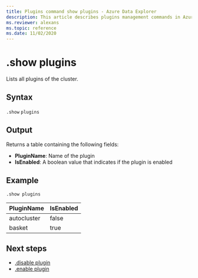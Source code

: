 ```yaml
---
title: Plugins command show plugins - Azure Data Explorer
description: This article describes plugins management commands in Azure Data Explorer.
ms.reviewer: alexans
ms.topic: reference
ms.date: 11/02/2020
---
```

# .show plugins


Lists all plugins of the cluster.

## Syntax

`.show` `plugins`

## Output

Returns a table containing the following fields:
* **PluginName**: Name of the plugin
* **IsEnabled**: A boolean value that indicates if the plugin is enabled

## Example

<!-- csl -->
```kusto
.show plugins
``` 

| PluginName | IsEnabled |
|---|---|
| autocluster | false |
| basket      | true  |

## Next steps

* [.disable plugin](disable-plugin.md)
* [.enable plugin](enable-plugin.md)
